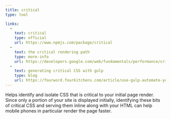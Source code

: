 ```yaml
---
title: critical
type: tool

links:
  -
    text: critical
    type: official
    url: https://www.npmjs.com/package/critical
  -
    text: the critical rendering path
    type: more-info
    url: https://developers.google.com/web/fundamentals/performance/critical-rendering-path/?hl=en
  -
    text: generating critical CSS with gulp
    type: blog
    url: https://fourword.fourkitchens.com/article/use-gulp-automate-your-critical-path-css
---
```


Helps identify and isolate CSS that is critical to your initial page render. Since only a portion of your site is displayed initially, identifying these bits of critical CSS and serving them inline along with your HTML can help mobile phones in particular render the page faster.
